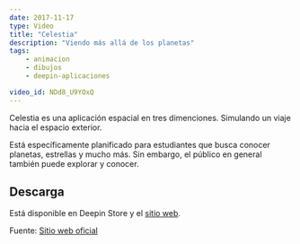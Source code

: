 ```yaml
---
date: 2017-11-17
type: Video
title: "Celestia"
description: "Viendo más allá de los planetas"
tags:
    - animacion
    - dibujos
    - deepin-aplicaciones

video_id: NDd8_U9YOxQ
---
```


Celestia es una aplicación espacial en tres dimenciones. Simulando un viaje hacia el espacio exterior.

Está específicamente planificado para estudiantes que busca conocer planetas, estrellas y mucho más. Sin embargo, el público en general también puede explorar y conocer.

## Descarga

Está disponible en Deepin Store y el [sitio web](https://celestiaproject.net/).

Fuente: [Sitio web oficial](https://celestiaproject.net/)
